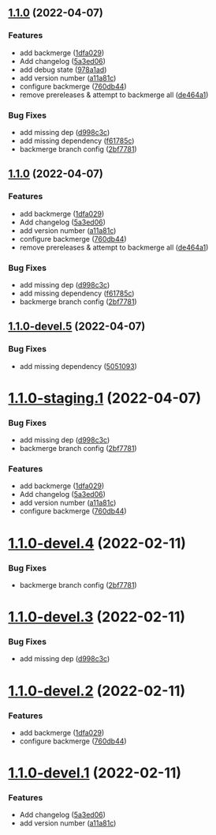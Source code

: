 ## [1.1.0](https://github.com/jdpnielsen/semantic-release/compare/v1.0.0...v1.1.0) (2022-04-07)


### Features

* add backmerge ([1dfa029](https://github.com/jdpnielsen/semantic-release/commit/1dfa0297305dda6a8b43eae66d856c7d854486c7))
* Add changelog ([5a3ed06](https://github.com/jdpnielsen/semantic-release/commit/5a3ed06ad9fd21d166aaebe1f35f302ffe692f21))
* add debug state ([978a1ad](https://github.com/jdpnielsen/semantic-release/commit/978a1ad5fdf49fec99a8e897817bd2cdf1be1a1e))
* add version number ([a11a81c](https://github.com/jdpnielsen/semantic-release/commit/a11a81cd5b1bcf708cf022c29ae0b5b23914dd97))
* configure backmerge ([760db44](https://github.com/jdpnielsen/semantic-release/commit/760db44d9a5b567e3945db00af0a9c1d029db491))
* remove prereleases & attempt to backmerge all ([de464a1](https://github.com/jdpnielsen/semantic-release/commit/de464a1c3f73fc222f047d92da5317f4c47067e5))


### Bug Fixes

* add missing dep ([d998c3c](https://github.com/jdpnielsen/semantic-release/commit/d998c3c169032b4e007e98d61c3a2a86c4862191))
* add missing dependency ([f61785c](https://github.com/jdpnielsen/semantic-release/commit/f61785c95fce2727c8ba55281f09ecbf11e3640f))
* backmerge branch config ([2bf7781](https://github.com/jdpnielsen/semantic-release/commit/2bf778153556fdc394e01c499b2c2aac6f7de73c))

## [1.1.0](https://github.com/jdpnielsen/semantic-release/compare/v1.0.0...v1.1.0) (2022-04-07)


### Features

* add backmerge ([1dfa029](https://github.com/jdpnielsen/semantic-release/commit/1dfa0297305dda6a8b43eae66d856c7d854486c7))
* Add changelog ([5a3ed06](https://github.com/jdpnielsen/semantic-release/commit/5a3ed06ad9fd21d166aaebe1f35f302ffe692f21))
* add version number ([a11a81c](https://github.com/jdpnielsen/semantic-release/commit/a11a81cd5b1bcf708cf022c29ae0b5b23914dd97))
* configure backmerge ([760db44](https://github.com/jdpnielsen/semantic-release/commit/760db44d9a5b567e3945db00af0a9c1d029db491))
* remove prereleases & attempt to backmerge all ([de464a1](https://github.com/jdpnielsen/semantic-release/commit/de464a1c3f73fc222f047d92da5317f4c47067e5))


### Bug Fixes

* add missing dep ([d998c3c](https://github.com/jdpnielsen/semantic-release/commit/d998c3c169032b4e007e98d61c3a2a86c4862191))
* add missing dependency ([f61785c](https://github.com/jdpnielsen/semantic-release/commit/f61785c95fce2727c8ba55281f09ecbf11e3640f))
* backmerge branch config ([2bf7781](https://github.com/jdpnielsen/semantic-release/commit/2bf778153556fdc394e01c499b2c2aac6f7de73c))

## [1.1.0-devel.5](https://github.com/jdpnielsen/semantic-release/compare/v1.1.0-devel.4...v1.1.0-devel.5) (2022-04-07)


### Bug Fixes

* add missing dependency ([5051093](https://github.com/jdpnielsen/semantic-release/commit/505109356725d0f66210a6156a00ae2a5ce1cb98))

# [1.1.0-staging.1](https://github.com/jdpnielsen/semantic-release/compare/v1.0.0...v1.1.0-staging.1) (2022-04-07)


### Bug Fixes

* add missing dep ([d998c3c](https://github.com/jdpnielsen/semantic-release/commit/d998c3c169032b4e007e98d61c3a2a86c4862191))
* backmerge branch config ([2bf7781](https://github.com/jdpnielsen/semantic-release/commit/2bf778153556fdc394e01c499b2c2aac6f7de73c))


### Features

* add backmerge ([1dfa029](https://github.com/jdpnielsen/semantic-release/commit/1dfa0297305dda6a8b43eae66d856c7d854486c7))
* Add changelog ([5a3ed06](https://github.com/jdpnielsen/semantic-release/commit/5a3ed06ad9fd21d166aaebe1f35f302ffe692f21))
* add version number ([a11a81c](https://github.com/jdpnielsen/semantic-release/commit/a11a81cd5b1bcf708cf022c29ae0b5b23914dd97))
* configure backmerge ([760db44](https://github.com/jdpnielsen/semantic-release/commit/760db44d9a5b567e3945db00af0a9c1d029db491))

# [1.1.0-devel.4](https://github.com/jdpnielsen/semantic-release/compare/v1.1.0-devel.3...v1.1.0-devel.4) (2022-02-11)


### Bug Fixes

* backmerge branch config ([2bf7781](https://github.com/jdpnielsen/semantic-release/commit/2bf778153556fdc394e01c499b2c2aac6f7de73c))

# [1.1.0-devel.3](https://github.com/jdpnielsen/semantic-release/compare/v1.1.0-devel.2...v1.1.0-devel.3) (2022-02-11)


### Bug Fixes

* add missing dep ([d998c3c](https://github.com/jdpnielsen/semantic-release/commit/d998c3c169032b4e007e98d61c3a2a86c4862191))

# [1.1.0-devel.2](https://github.com/jdpnielsen/semantic-release/compare/v1.1.0-devel.1...v1.1.0-devel.2) (2022-02-11)


### Features

* add backmerge ([1dfa029](https://github.com/jdpnielsen/semantic-release/commit/1dfa0297305dda6a8b43eae66d856c7d854486c7))
* configure backmerge ([760db44](https://github.com/jdpnielsen/semantic-release/commit/760db44d9a5b567e3945db00af0a9c1d029db491))

# [1.1.0-devel.1](https://github.com/jdpnielsen/semantic-release/compare/v1.0.0...v1.1.0-devel.1) (2022-02-11)


### Features

* Add changelog ([5a3ed06](https://github.com/jdpnielsen/semantic-release/commit/5a3ed06ad9fd21d166aaebe1f35f302ffe692f21))
* add version number ([a11a81c](https://github.com/jdpnielsen/semantic-release/commit/a11a81cd5b1bcf708cf022c29ae0b5b23914dd97))
